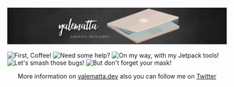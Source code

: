 ![Layale Matta](https://github.com/yalematta/yalematta/blob/master/banner.jpg)

<p float="left">
  <img src="https://octodex.github.com/images/femalecodertocat.png" title="First, Coffee!" width="160">
  <img src="https://octodex.github.com/images/collabocats.jpg" title="Need some help?" width="160">
  <img src="https://octodex.github.com/images/jetpacktocat.png" title="On my way, with my Jetpack tools!" width="160">
  <img src="https://octodex.github.com/images/dinotocat.png" title="Let's smash those bugs! " width="160">
  <img src="https://octodex.github.com/images/dojocat.jpg" title="But don't forget your mask!" width="150">
</p>

<p align="center">
  More information on <a href="https://yalematta.dev">yalematta.dev</a> also you can follow me on <a href="https://twitter.com/yalematta">Twitter</a>
</p>

<p align="center">
  <a href="#welcome"><img src="https://profile-counter.glitch.me/yalematta/count.svg" title="Visitor Count/></a>
</p>
